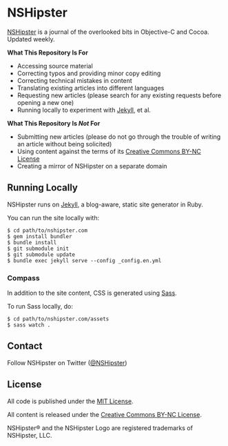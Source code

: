 # NSHipster

[NSHipster](http://nshipster.com) is a journal of the overlooked bits in Objective-C and Cocoa. Updated weekly.

**What This Repository Is For**

- Accessing source material
- Correcting typos and providing minor copy editing
- Correcting technical mistakes in content
- Translating existing articles into different languages
- Requesting new articles (please search for any existing requests before opening a new one)
- Running locally to experiment with [Jekyll](https://github.com/jekyll/jekyll), et al.

**What This Repository Is _Not_ For**

- Submitting new articles (please do not go through the trouble of writing an article without being solicited)
- Using content against the terms of its [Creative Commons BY-NC License](http://creativecommons.org/licenses/by-nc/3.0/)
- Creating a mirror of NSHipster on a separate domain

## Running Locally

NSHipster runs on [Jekyll](https://github.com/jekyll/jekyll), a blog-aware, static site generator in Ruby.

You can run the site locally with:

``` shell
$ cd path/to/nshipster.com
$ gem install bundler
$ bundle install
$ git submodule init
$ git submodule update
$ bundle exec jekyll serve --config _config.en.yml
```

### Compass

In addition to the site content, CSS is generated using [Sass](http://sass-lang.com).

To run Sass locally, do:

``` shell
$ cd path/to/nshipster.com/assets
$ sass watch .
```

## Contact

Follow NSHipster on Twitter ([@NSHipster](https://twitter.com/NSHipster))

## License

All code is published under the [MIT License](http://opensource.org/licenses/MIT).

All content is released under the [Creative Commons BY-NC License](http://creativecommons.org/licenses/by-nc/4.0/).

NSHipster® and the NSHipster Logo are registered trademarks of NSHipster, LLC.


